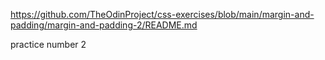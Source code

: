 https://github.com/TheOdinProject/css-exercises/blob/main/margin-and-padding/margin-and-padding-2/README.md

practice number 2